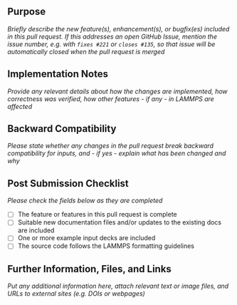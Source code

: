 ## Purpose

_Briefly describe the new feature(s), enhancement(s), or bugfix(es) included in this pull request. If this addresses an open GitHub Issue, mention the issue number, e.g. with `fixes #221` or `closes #135`, so that issue will be automatically closed when the pull request is merged_

## Implementation Notes

_Provide any relevant details about how the changes are implemented, how correctness was verified, how other features - if any - in LAMMPS are affected_

## Backward Compatibility

_Please state whether any changes in the pull request break backward compatibility for inputs, and - if yes - explain what has been changed and why_

## Post Submission Checklist

_Please check the fields below as they are completed_
- [ ] The feature or features in this pull request is complete
- [ ] Suitable new documentation files and/or updates to the existing docs are included
- [ ] One or more example input decks are included
- [ ] The source code follows the LAMMPS formatting guidelines

## Further Information, Files, and Links

_Put any additional information here, attach relevant text or image files, and URLs to external sites (e.g. DOIs or webpages)_


